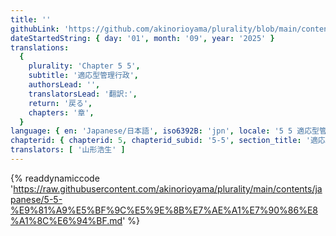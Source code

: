 ```yaml
---
title: ''
githubLink: 'https://github.com/akinorioyama/plurality/blob/main/contents/japanese/5-5-%E9%81%A9%E5%BF%9C%E5%9E%8B%E7%AE%A1%E7%90%86%E8%A1%8C%E6%94%BF.md'
dateStartedString: { day: '01', month: '09', year: '2025' }
translations:
  {
    plurality: 'Chapter 5 5',
    subtitle: '適応型管理行政',
    authorsLead: '',
    translatorsLead: '翻訳:',
    return: '戻る',
    chapters: '章',
  }
language: { en: 'Japanese/日本語', iso6392B: 'jpn', locale: '5 5 適応型管理行政' }
chapterid: { chapterid: 5, chapterid_subid: '5-5', section_title: '適応型管理行政' }
translators: [ '山形浩生' ]
---
```

{% readdynamiccode 'https://raw.githubusercontent.com/akinorioyama/plurality/main/contents/japanese/5-5-%E9%81%A9%E5%BF%9C%E5%9E%8B%E7%AE%A1%E7%90%86%E8%A1%8C%E6%94%BF.md' %}
